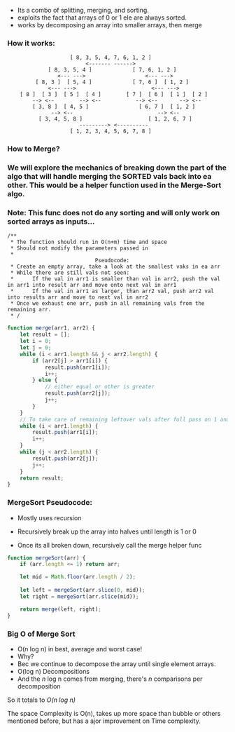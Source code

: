- Its a combo of splitting, merging, and sorting.
- exploits the fact that arrays of 0 or 1 ele are always sorted.
- works by decomposing an array into smaller arrays, then merge

### How it works: 
```
                    [ 8, 3, 5, 4, 7, 6, 1, 2 ]
                         <------- ------>
             [ 8, 3, 5, 4 ]             [ 7, 6, 1, 2 ]
                <--- --->                   <--- --->
         [ 8, 3 ]  [ 5, 4 ]             [ 7, 6 ]  [ 1, 2 ]
             <--- --->                        <--- --->
    [ 8 ]  [ 3 ]  [ 5 ]  [ 4 ]        [ 7 ]  [ 6 ]  [ 1 ]  [ 2 ]
        --> <--        --> <--           --> <--       --> <--
        [ 3, 8 ]  [ 4, 5 ]                [ 6, 7 ]  [ 1, 2 ]
              --> <--                           --> <--
          [ 3, 4, 5, 8 ]                     [ 1, 2, 6, 7 ]
                       ---------> <----------
                    [ 1, 2, 3, 4, 5, 6, 7, 8 ]
```

### How to Merge?
### We will explore the mechanics of breaking down the part of the algo that will handle merging the SORTED vals back into ea other. This would be a helper function used in the Merge-Sort algo. 
### Note: This func does not do any sorting and will only work on sorted arrays as inputs... 
```
/**
 * The function should run in O(n+m) time and space 
 * Should not modify the parameters passed in
 * 
                            Pseudocode: 
 * Create an empty array, take a look at the smallest vaks in ea arr
 * While there are still vals not seen:
 *      If the val in arr1 is smaller than val in arr2, push the val in arr1 into result arr and move onto next val in arr1
 *      If the val in arr1 as larger, than arr2 val, push arr2 val into results arr and move to next val in arr2
 * Once we exhaust one arr, push in all remaining vals from the remaining arr.
 * /
```

```js
function merge(arr1, arr2) {
    let result = [];
    let i = 0;
    let j = 0;
    while (i < arr1.length && j < arr2.length) {
        if (arr2[j] > arr1[i]) {
            result.push(arr1[i]);
            i++;
        } else {
            // either equal or other is greater
            result.push(arr2[j]);
            j++;
        }
    }
    // To take care of remaining leftover vals after full pass on 1 and not the other arr. Note, if both had a full pass, the condition for while loop id not true, so code wont be executed.
    while (i < arr1.length) {
        result.push(arr1[i]);
        i++;
    }
    while (j < arr2.length) {
        result.push(arr2[j]);
        j++;
    }
    return result;
}
```

###  MergeSort Pseudocode:
- Mostly uses recursion

- Recursively break up the array into halves until length is 1 or 0
- Once its all broken down, recursively call the merge helper func

```js
function mergeSort(arr) {
    if (arr.length <= 1) return arr;

    let mid = Math.floor(arr.length / 2);
    
    let left = mergeSort(arr.slice(0, mid));
    let right = mergeSort(arr.slice(mid));

    return merge(left, right);
}
```

### Big O of Merge Sort

- O(n log n) in best, average and worst case!
- Why?
- Bec we continue to decompose the array until single element arrays.
- O(log n) Decompositions
- And the *n* log n comes from merging, there's *n* comparisons per decomposition

So it totals to *O(n log n)*

The space Complexity is O(n), takes up more space than bubble or others mentioned before, but has a  ajor improvement on Time complexity.